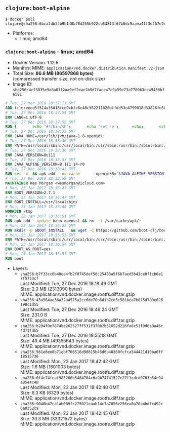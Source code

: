 ## `clojure:boot-alpine`

```console
$ docker pull clojure@sha256:6bca2db34b9b140b70d255b922cb53813f67b0dc9aaea41f3d467e2e586390a1
```

-	Platforms:
	-	linux; amd64

### `clojure:boot-alpine` - linux; amd64

-	Docker Version: 1.12.6
-	Manifest MIME: `application/vnd.docker.distribution.manifest.v2+json`
-	Total Size: **86.6 MB (86597868 bytes)**  
	(compressed transfer size, not on-disk size)
-	Image ID: `sha256:4cf3035e9a8a8112aa0ef2eae1b9d7face47c9a59e73a778063ce49456bf6581`

```dockerfile
# Tue, 27 Dec 2016 18:17:13 GMT
ADD file:eeed5f514a35d18fcd9cbfe6c40c582211020bffdd53e4799018d33826fe5067 in / 
# Tue, 27 Dec 2016 18:37:54 GMT
ENV LANG=C.UTF-8
# Tue, 27 Dec 2016 18:37:55 GMT
RUN { 		echo '#!/bin/sh'; 		echo 'set -e'; 		echo; 		echo 'dirname "$(dirname "$(readlink -f "$(which javac || which java)")")"'; 	} > /usr/local/bin/docker-java-home 	&& chmod +x /usr/local/bin/docker-java-home
# Tue, 27 Dec 2016 18:38:35 GMT
ENV JAVA_HOME=/usr/lib/jvm/java-1.8-openjdk
# Tue, 27 Dec 2016 18:38:36 GMT
ENV PATH=/usr/local/sbin:/usr/local/bin:/usr/sbin:/usr/bin:/sbin:/bin:/usr/lib/jvm/java-1.8-openjdk/jre/bin:/usr/lib/jvm/java-1.8-openjdk/bin
# Tue, 27 Dec 2016 18:38:36 GMT
ENV JAVA_VERSION=8u111
# Tue, 27 Dec 2016 18:38:37 GMT
ENV JAVA_ALPINE_VERSION=8.111.14-r0
# Tue, 27 Dec 2016 18:38:42 GMT
RUN set -x 	&& apk add --no-cache 		openjdk8="$JAVA_ALPINE_VERSION" 	&& [ "$JAVA_HOME" = "$(docker-java-home)" ]
# Tue, 27 Dec 2016 22:12:58 GMT
MAINTAINER Wes Morgan <wesmorgan@icloud.com>
# Mon, 23 Jan 2017 18:36:47 GMT
ENV BOOT_VERSION=2.7.1
# Mon, 23 Jan 2017 18:36:47 GMT
ENV BOOT_INSTALL=/usr/local/bin/
# Mon, 23 Jan 2017 18:36:48 GMT
WORKDIR /tmp
# Mon, 23 Jan 2017 18:36:51 GMT
RUN apk add --update bash openssl && rm -rf /var/cache/apk/*
# Mon, 23 Jan 2017 18:36:53 GMT
RUN mkdir -p $BOOT_INSTALL   && wget -q https://github.com/boot-clj/boot-bin/releases/download/2.5.2/boot.sh   && echo "Comparing installer checksum..."   && echo "d9cbefc6cbf043361a58b416e6d62fc80e5ead32 *boot.sh" | sha1sum -c -   && mv boot.sh $BOOT_INSTALL/boot   && chmod 0755 $BOOT_INSTALL/boot
# Mon, 23 Jan 2017 18:36:53 GMT
ENV PATH=/usr/local/sbin:/usr/local/bin:/usr/sbin:/usr/bin:/sbin:/bin:/usr/lib/jvm/java-1.8-openjdk/jre/bin:/usr/lib/jvm/java-1.8-openjdk/bin:/usr/local/bin/
# Mon, 23 Jan 2017 18:36:54 GMT
ENV BOOT_AS_ROOT=yes
# Mon, 23 Jan 2017 18:38:57 GMT
RUN boot
```

-	Layers:
	-	`sha256:b7f33cc0b48ea4fb2f0745def58c25483a5f6b7aed5b41ce8f1cb6e17f5723cf`  
		Last Modified: Tue, 27 Dec 2016 18:18:49 GMT  
		Size: 2.3 MB (2313090 bytes)  
		MIME: application/vnd.docker.image.rootfs.diff.tar.gzip
	-	`sha256:43a564ae36a32a4575a2cc6de78b6d1b7ce5c581bca7b875d789e026198c1d55`  
		Last Modified: Tue, 27 Dec 2016 18:46:24 GMT  
		Size: 231.0 B  
		MIME: application/vnd.docker.image.rootfs.diff.tar.gzip
	-	`sha256:b294f0e7874be262527ff531f370b2b61652d226fa8c51f9d6a0a46c4d71fdb5`  
		Last Modified: Tue, 27 Dec 2016 18:55:18 GMT  
		Size: 49.4 MB (49355643 bytes)  
		MIME: application/vnd.docker.image.rootfs.diff.tar.gzip
	-	`sha256:561e8ee8b71ebf706516d90815b45d6b40360fcfca544421d10ba6ff18515736`  
		Last Modified: Mon, 23 Jan 2017 18:42:42 GMT  
		Size: 1.6 MB (1601003 bytes)  
		MIME: application/vnd.docker.image.rootfs.diff.tar.gzip
	-	`sha256:0f4e74feaf985266b5484784c6a9b74741527e27f1cdcd0763b54c94a8544c48`  
		Last Modified: Mon, 23 Jan 2017 18:42:40 GMT  
		Size: 6.3 KB (6329 bytes)  
		MIME: application/vnd.docker.image.rootfs.diff.tar.gzip
	-	`sha256:9046b47ca1ab009fc275021eaab14c7a7856e256ea0a78a4bdfc492c6a9352c9`  
		Last Modified: Mon, 23 Jan 2017 18:42:45 GMT  
		Size: 33.3 MB (33321572 bytes)  
		MIME: application/vnd.docker.image.rootfs.diff.tar.gzip
